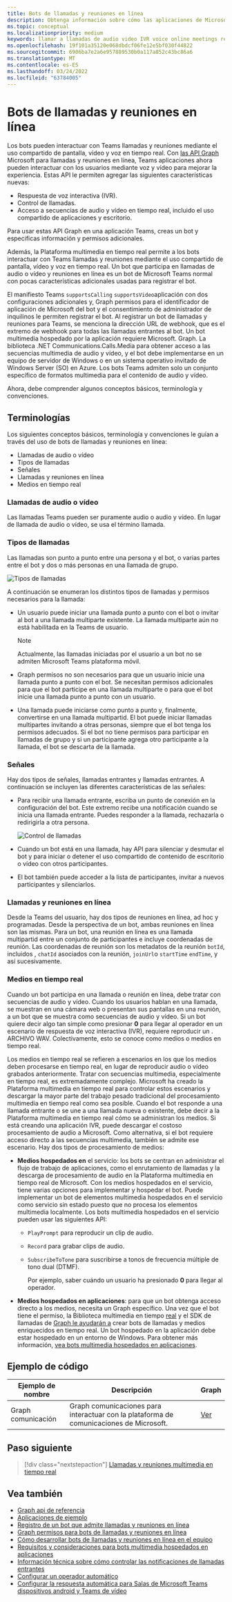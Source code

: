 ```yaml
---
title: Bots de llamadas y reuniones en línea
description: Obtenga información sobre cómo las aplicaciones de Microsoft Teams pueden interactuar con los usuarios mediante voz y vídeo con las API de Microsoft Graph para llamadas y reuniones en línea y obtenga información sobre las secuencias multimedia en tiempo real
ms.topic: conceptual
ms.localizationpriority: medium
keywords: llamar a llamadas de audio video IVR voice online meetings real-time media streams bot
ms.openlocfilehash: 19f101a35120e068dbdcf06fe12e5bf030f44822
ms.sourcegitcommit: 6906ba7e2a6e957889530b0a117a852c43bc86a6
ms.translationtype: MT
ms.contentlocale: es-ES
ms.lasthandoff: 03/24/2022
ms.locfileid: "63784005"
---
```

# <a name="calls-and-online-meetings-bots"></a>Bots de llamadas y reuniones en línea

Los bots pueden interactuar con Teams llamadas y reuniones mediante el uso compartido de pantalla, vídeo y voz en tiempo real. Con [las API Graph](/graph/api/resources/communications-api-overview?view=graph-rest-beta&preserve-view=true) Microsoft para llamadas y reuniones en línea, Teams aplicaciones ahora pueden interactuar con los usuarios mediante voz y vídeo para mejorar la experiencia. Estas API le permiten agregar las siguientes características nuevas:

* Respuesta de voz interactiva (IVR).
* Control de llamadas.
* Acceso a secuencias de audio y vídeo en tiempo real, incluido el uso compartido de aplicaciones y escritorio.

Para usar estas API Graph en una aplicación Teams, creas un bot y especificas información y permisos adicionales.

Además, la Plataforma multimedia en tiempo real permite a los bots interactuar con Teams llamadas y reuniones mediante el uso compartido de pantalla, vídeo y voz en tiempo real. Un bot que participa en llamadas de audio o vídeo y reuniones en línea es un bot de Microsoft Teams normal con pocas características adicionales usadas para registrar el bot.

El manifiesto Teams `supportsCalling` `supportsVideo`aplicación con dos configuraciones adicionales y, Graph permisos para el identificador de aplicación de Microsoft del bot y el consentimiento de administrador de inquilinos le permiten registrar el bot. Al registrar un bot de llamadas y reuniones para Teams, se menciona la dirección URL de webhook, que es el extremo de webhook para todas las llamadas entrantes al bot. Un bot multimedia hospedado por la aplicación requiere Microsoft. Graph. La biblioteca .NET Communications.Calls.Media para obtener acceso a las secuencias multimedia de audio y vídeo, y el bot debe implementarse en un equipo de servidor de Windows o en un sistema operativo invitado de Windows Server (SO) en Azure. Los bots Teams admiten solo un conjunto específico de formatos multimedia para el contenido de audio y vídeo.

Ahora, debe comprender algunos conceptos básicos, terminología y convenciones.

## <a name="terminologies"></a>Terminologías

Los siguientes conceptos básicos, terminología y convenciones le guían a través del uso de bots de llamadas y reuniones en línea:

* Llamadas de audio o vídeo
* Tipos de llamadas
* Señales
* Llamadas y reuniones en línea
* Medios en tiempo real

### <a name="audio-or-video-calls"></a>Llamadas de audio o vídeo

Las llamadas Teams pueden ser puramente audio o audio y vídeo. En lugar de llamada de audio o vídeo, se usa el término llamada.

### <a name="call-types"></a>Tipos de llamadas

Las llamadas son punto a punto entre una persona y el bot, o varias partes entre el bot y dos o más personas en una llamada de grupo.

![Tipos de llamadas](~/assets/images/calls-and-meetings/call-types.png)

A continuación se enumeran los distintos tipos de llamadas y permisos necesarios para la llamada:

* Un usuario puede iniciar una llamada punto a punto con el bot o invitar al bot a una llamada multiparte existente. La llamada multiparte aún no está habilitada en la Teams de usuario.

    > [!NOTE]
    > Actualmente, las llamadas iniciadas por el usuario a un bot no se admiten Microsoft Teams plataforma móvil.

* Graph permisos no son necesarios para que un usuario inicie una llamada punto a punto con el bot. Se necesitan permisos adicionales para que el bot participe en una llamada multiparte o para que el bot inicie una llamada punto a punto con un usuario.
* Una llamada puede iniciarse como punto a punto y, finalmente, convertirse en una llamada multipartid. El bot puede iniciar llamadas multipartes invitando a otras personas, siempre que el bot tenga los permisos adecuados. Si el bot no tiene permisos para participar en llamadas de grupo y si un participante agrega otro participante a la llamada, el bot se descarta de la llamada.

### <a name="signals"></a>Señales

Hay dos tipos de señales, llamadas entrantes y llamadas entrantes. A continuación se incluyen las diferentes características de las señales:

* Para recibir una llamada entrante, escriba un punto de conexión en la configuración del bot. Este extremo recibe una notificación cuando se inicia una llamada entrante. Puedes responder a la llamada, rechazarla o redirigirla a otra persona.

    ![Control de llamadas](~/assets/images/calls-and-meetings/call-handling.png)

* Cuando un bot está en una llamada, hay API para silenciar y desmutar el bot y para iniciar o detener el uso compartido de contenido de escritorio o vídeo con otros participantes.
* El bot también puede acceder a la lista de participantes, invitar a nuevos participantes y silenciarlos.

### <a name="calls-and-online-meetings"></a>Llamadas y reuniones en línea

Desde la Teams del usuario, hay dos tipos de reuniones en línea, ad hoc y programadas. Desde la perspectiva de un bot, ambas reuniones en línea son las mismas. Para un bot, una reunión en línea es una llamada multipartid entre un conjunto de participantes e incluye coordenadas de reunión. Las coordenadas de reunión son los metadatos de la reunión `botId`, incluidos , `chatId` asociados con la reunión, `joinUrl`o `startTime` `endTime`, y así sucesivamente.

### <a name="real-time-media"></a>Medios en tiempo real

Cuando un bot participa en una llamada o reunión en línea, debe tratar con secuencias de audio y vídeo. Cuando los usuarios hablan en una llamada, se muestran en una cámara web o presentan sus pantallas en una reunión, a un bot que se muestra como secuencias de audio y vídeo. Si un bot quiere decir algo tan simple como presionar **0** para llegar al operador en un escenario de respuesta de voz interactiva (IVR), requiere reproducir un . ARCHIVO WAV. Colectivamente, esto se conoce como medios o medios en tiempo real.

Los medios en tiempo real se refieren a escenarios en los que los medios deben procesarse en tiempo real, en lugar de reproducir audio o vídeo grabados anteriormente. Tratar con secuencias multimedia, especialmente en tiempo real, es extremadamente complejo. Microsoft ha creado la Plataforma multimedia en tiempo real para controlar estos escenarios y descargar la mayor parte del trabajo pesado tradicional del procesamiento multimedia en tiempo real como sea posible. Cuando el bot responde a una llamada entrante o se une a una llamada nueva o existente, debe decir a la Plataforma multimedia en tiempo real cómo se administran los medios. Si está creando una aplicación IVR, puede descargar el costoso procesamiento de audio a Microsoft. Como alternativa, si el bot requiere acceso directo a las secuencias multimedia, también se admite ese escenario. Hay dos tipos de procesamiento de medios:

* **Medios hospedados en** el servicio: los bots se centran en administrar el flujo de trabajo de aplicaciones, como el enrutamiento de llamadas y la descarga de procesamiento de audio en la Plataforma multimedia en tiempo real de Microsoft. Con los medios hospedados en el servicio, tiene varias opciones para implementar y hospedar el bot. Puede implementar un bot de elementos multimedia hospedados en el servicio como servicio sin estado puesto que no procesa los elementos multimedia localmente. Los bots multimedia hospedados en el servicio pueden usar las siguientes API:

  * `PlayPrompt` para reproducir un clip de audio.
  * `Record` para grabar clips de audio.
  * `SubscribeToTone` para suscribirse a tonos de frecuencia múltiple de tono dual (DTMF).

    Por ejemplo, saber cuándo un usuario ha presionado **0** para llegar al operador.

* **Medios hospedados en aplicaciones**: para que un bot obtenga acceso directo a los medios, necesita un Graph específico. Una vez que el bot tiene el permiso, la Biblioteca multimedia en tiempo [real](https://www.nuget.org/packages/Microsoft.Graph.Communications.Calls.Media/) y el SDK de llamadas de [Graph le ayudarán a](https://microsoftgraph.github.io/microsoft-graph-comms-samples/docs/articles/index.html#graph-calling-sdk-and-stateful-client-builder) crear bots de llamadas y medios enriquecidos en tiempo real. Un bot hospedado en la aplicación debe estar hospedado en un entorno de Windows. Para obtener más información, [vea bots multimedia hospedados en aplicaciones](./requirements-considerations-application-hosted-media-bots.md).

## <a name="code-sample"></a>Ejemplo de código

| **Ejemplo de nombre** | **Descripción** | **Graph** |
|---------------|----------|--------|
| Graph comunicación | Graph comunicaciones para interactuar con la plataforma de comunicaciones de Microsoft. | [Ver](https://github.com/microsoftgraph/microsoft-graph-comms-samples) |

## <a name="next-step"></a>Paso siguiente

> [!div class="nextstepaction"]
> [Llamadas y reuniones multimedia en tiempo real](~/bots/calls-and-meetings/real-time-media-concepts.md)

## <a name="see-also"></a>Vea también

* [Graph api de referencia](/graph/api/resources/communications-api-overview?view=graph-rest-beta&preserve-view=true)
* [Aplicaciones de ejemplo](https://github.com/microsoftgraph/microsoft-graph-comms-samples)
* [Registro de un bot que admite llamadas y reuniones en línea](./registering-calling-bot.md)
* [Graph permisos para bots de llamadas y reuniones en línea](./registering-calling-bot.md#add-graph-permissions)
* [Cómo desarrollar bots de llamadas y reuniones en línea en el equipo](./debugging-local-testing-calling-meeting-bots.md)
* [Requisitos y consideraciones para bots multimedia hospedados en aplicaciones](./requirements-considerations-application-hosted-media-bots.md)
* [Información técnica sobre cómo controlar las notificaciones de llamadas entrantes](./call-notifications.md)
* [Configurar un operador automático](/microsoftteams/create-a-phone-system-auto-attendant)
* [Configurar la respuesta automática para Salas de Microsoft Teams dispositivos android y Teams de vídeo](/microsoftteams/set-up-auto-answer-on-teams-android)